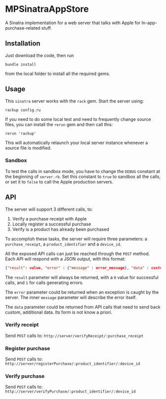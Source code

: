 # MPSinatraAppStore

A Sinatra implementation for a web server that talks with Apple for In-app-purchase-related stuff.

## Installation

Just download the code, then run

``` shell
bundle install
```

from the local folder to install all the required gems.

## Usage

This `sinatra` server works with the `rack` gem. Start the server using:

``` shell
rackup config.ru
```

If you need to do some local test and need to frequently change source files, you can install the `rerun` gem and then
call this:

``` shell
rerun 'rackup'
```

This will automatically relaunch your local server instance whenever a source file is modified.

### Sandbox

To test the calls in sandbox mode, you have to change the `DEBUG` constant at the beginning of `server.rb`. Set this
constant to `true` to sandbox all the calls, or set it to `false` to call the Apple production servers.

## API

The server will support 3 different calls, to:
  1. Verify a purchase receipt with Apple
  2. Locally register a successful purchase
  3. Verify is a product has already been purchased

To accomplish these tasks, the server will require three parameters: a `purchase_receipt`, a `product_identifier` and a `device_id`.

All the exposed API calls can just be reached through the `POST` method.
Each API will respond with a JSON output, with this format:

``` json
{"result": value, "error" : {"message" : error_message}, "data" : custom_data}
```

The `result` parameter will always be returned, with a `0` value for successful calls, and `1` for calls generating errors.

The `error` parameter could be returned when an exception is caught by the server. The inner `message` parameter will
describe the error itself.

The `data` parameter could be returned from API calls that need to send back custom, additional data. Its form is not know a priori.

### Verify receipt

Send `POST` calls to: `http://server/verifyReceipt/:purchase_receipt`

### Register purchase

Send `POST` calls to: `http://server/registerPurchase/:product_identifier/:device_id`

### Verify purchase

Send `POST` calls to: `http://server/verifyPurchase/:product_identifier/:device_id`